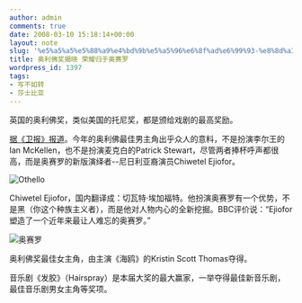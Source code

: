 ```yaml
---
author: admin
comments: true
date: 2008-03-10 15:18:14+00:00
layout: note
slug: '%e5%a5%a5%e5%88%a9%e4%bd%9b%e5%a5%96%e6%8f%ad%e6%99%93-%e8%8d%a3%e8%80%80%e5%bd%92%e4%ba%8e%e5%a5%a5%e8%b5%9b%e7%bd%97'
title: 奥利佛奖揭晓 荣耀归于奥赛罗
wordpress_id: 1397
tags:
- 写不如转
- 莎士比亚
---
```


英国的奥利佛奖，类似美国的托尼奖，都是颁给戏剧的最高奖励。

[据《卫报》报道](http://arts.guardian.co.uk/theatre/news/story/0,,2263813,00.html)。今年的奥利佛最佳男主角出乎众人的意料，不是扮演李尔王的Ian McKellen，也不是扮演麦克白的Patrick Stewart，尽管两者捧杯呼声都很高，而是奥赛罗的新版演绎者--尼日利亚裔演员Chiwetel Ejiofor。

![Othello](http://pic.yupoo.com/ctb.my/41532538c2da/medium.jpg)

Chiwetel Ejiofor，国内翻译成：切瓦特·埃加福特。他扮演奥赛罗有一个优势，不是黑（你这个种族主义者），而是他对人物内心的全新挖掘。BBC评价说：“Ejiofor塑造了一个近年来最让人难忘的奥赛罗。”

![奥赛罗](http://pic.yupoo.com/ctb.my/80131538c2db/medium.jpg)

奥利佛奖最佳女主角，由主演《海鸥》的Kristin Scott Thomas夺得。

音乐剧《发胶》（Hairspray）是本届大奖的最大赢家，一举夺得最佳新音乐剧，最佳音乐剧男女主角等奖项。
